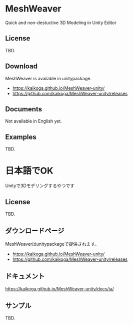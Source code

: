 # MeshWeaver

Quick and non-destuctive 3D Modeling in Unity Editor

## License

TBD.

## Download

MeshWeaver is available in unitypackage.

- https://kaikoga.github.io/MeshWeaver-unity/
- https://github.com/kaikoga/MeshWeaver-unity/releases

## Documents

Not available in English yet.

## Examples

TBD.

# 日本語でOK

Unityで3Dモデリングするやつです

## License

TBD.

## ダウンロードページ

MeshWeaverはunitypackageで提供されます。
- https://kaikoga.github.io/MeshWeaver-unity/
- https://github.com/kaikoga/MeshWeaver-unity/releases

## ドキュメント

https://kaikoga.github.io/MeshWeaver-unity/docs/ja/

## サンプル

TBD.
